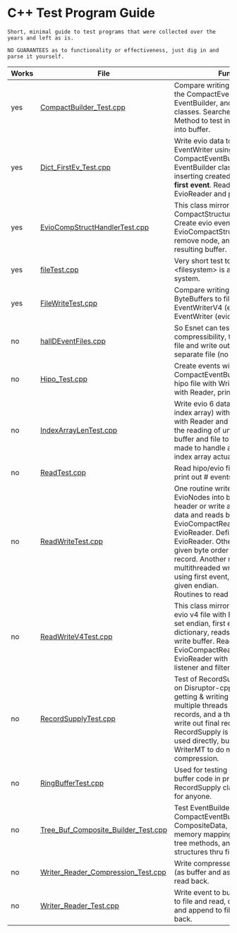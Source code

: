 
# **C++ Test Program Guide**

    Short, minimal guide to test programs that were collected over the years and left as is.
    
    NO GUARANTEES as to functionality or effectiveness, just dig in and parse it yourself.

| Works | File                                                                       | Function                                                                                                                                                                                                                                                                                                                                                                                       |
|-------|----------------------------------------------------------------------------|------------------------------------------------------------------------------------------------------------------------------------------------------------------------------------------------------------------------------------------------------------------------------------------------------------------------------------------------------------------------------------------------|
| yes   | [CompactBuilder_Test.cpp](CompactBuilder_Test.cpp)                         | Compare writing evio data using the CompactEventBuilder, EventBuilder, and EvioEvent tree classes. Searches evio buffer. Method to test inserting EvioNode into buffer.                                                                                                                                                                                                                        |
| yes   | [Dict_FirstEv_Test.cpp](Dict_FirstEv_Test.cpp)                             | Write evio data to file with EventWriter using the CompactEventBuilder and EventBuilder classes while inserting created dictionary and **first event**. Read files using EvioReader and print out.                                                                                                                                                                                             |
| yes   | [EvioCompStructHandlerTest.cpp](EvioCompStructHandlerTest.cpp)             | This class mirrors CompactStructureHandlerTest.java. Create evio event buffer, put into EvioCompactStructureHandler, remove node, and examine resulting buffer.                                                                                                                                                                                                                                |
| yes   | [fileTest.cpp](fileTest.cpp)                                               | Very short test to see if #include \<filesystem\> is available on this system.                                                                                                                                                                                                                                                                                                                 |
| yes   | [FileWriteTest.cpp](FileWriteTest.cpp)                                     | Compare writing same events as ByteBuffers to file with EventWriterV4 (evio 4) and EventWriter (evio 6).                                                                                                                                                                                                                                                                                       |
| no    | [hallDEventFiles.cpp](hallDEventFiles.cpp)                                 | So Esnet can test data compressibility, take a hall D data file and write out each event into a separate file (no record structure).                                                                                                                                                                                                                                                           |
| no    | [Hipo_Test.cpp](Hipo_Test.cpp)                                             | Create events with CompactEventBuilder, write into hipo file with Writer and read back with Reader, printout.                                                                                                                                                                                                                                                                                  |
| no    | [IndexArrayLenTest.cpp](IndexArrayLenTest.cpp)                             | Write evio 6 data (zero-length index array) with fwrite, read back with Reader and print. Used to test the reading of uncompressed evio buffer and file to see if changes made to handle a zero-length index array actually worked.                                                                                                                                                            |                                                                                      |
| no    | [ReadTest.cpp](ReadTest.cpp)                                               | Read hipo/evio file with Reader, print out # events and each event.                                                                                                                                                                                                                                                                                                                            |
| no    | [ReadWriteTest.cpp](ReadWriteTest.cpp)                                     | One routine writes events as EvioNodes into buf with user header or write as compressed data and reads back with Reader, EvioCompactReader and EvioReader. Defined listeners for EvioReader. Other routine writes in given byte order and with entire record. Another routine does multithreaded writes with WriterMT using first event, user header, given endian.<br/>Routines to read data. |
| no    | [ReadWriteV4Test.cpp](ReadWriteV4Test.cpp)                                 | This class mirrored in Java. Writes evio v4 file with EventWriterV4 with set endian, first event and dictionary, reads back. Routine to write buffer. Reads back with EvioCompactReader and EvioReader with user defined listener and filter.                                                                                                                                                  |
| no    | [RecordSupplyTest.cpp](RecordSupplyTest.cpp)                               | Test of RecordSupply class (based on Disruptor-cpp) with one thread getting & writing into record, multiple threads compressing records, and a thread to get and write out final record. RecordSupply is **NOT** meant to be used directly, but is used in WriterMT to do multithreaded compression.                                                                                           |
| no    | [RingBufferTest.cpp](RingBufferTest.cpp)                                   | Used for testing C++ based ring buffer code in prep for creating RecordSupply class. **NOT** useful for anyone.                                                                                                                                                                                                                                                                                |
| no    | [Tree_Buf_Composite_Builder_Test.cpp](Tree_Buf_Composite_Builder_Test.cpp) | Test EventBuilder, CompactEventBuilder, CompositeData, ByteBuffer (with memory mapping), BaseStructure's tree methods, and finding structures thru filters and listeners.                                                                                                                                                                                                                      |
| no    | [Writer_Reader_Compression_Test.cpp](Writer_Reader_Compression_Test.cpp)   | Write compressed evio data to file (as buffer and as EvioEvents) and read back.                                                                                                                                                                                                                                                                                                                |
| no    | [Writer_Reader_Test.cpp](Writer_Reader_Test.cpp)                           | Write event to buf and read, write to file and read, create 2nd event and append to file, read all events back.                                                                                                                                                                                                                                                                                |
 


